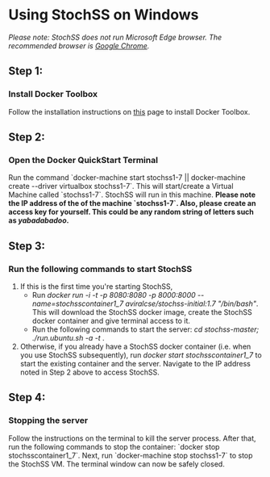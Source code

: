<h1>Using StochSS on Windows</h1>

<i>Please note: StochSS does not run Microsoft Edge browser. The recommended browser is <a href="https://www.google.com/chrome/browser/desktop/">Google Chrome</a>.</i>

<h2>Step 1:</h2>
<h3>Install Docker Toolbox</h3> Follow the installation instructions on <a href="https://docs.docker.com/engine/installation/windows/">this</a> page to install Docker Toolbox.

<h2>Step 2:</h2>
<h3>Open the Docker QuickStart Terminal</h3>
Run the command `docker-machine start stochss1-7 || docker-machine create --driver virtualbox stochss1-7`.
 This will start/create a Virtual Machine called `stochss1-7`. StochSS will run in this machine.
<b>Please note the IP address of the of the machine `stochss1-7`. Also, please create an access key for yourself. This could be any random string of letters such as <i>yabadabadoo</i>.</b>

<h2>Step 3:</h2>
<h3>Run the following commands to start StochSS</h3>
<ol>
<li>If this is the first time you're starting StochSS,<ul><li>Run <i>docker run -i -t -p 8080:8080 -p 8000:8000 --name=stochsscontainer1_7 aviralcse/stochss-initial:1.7 "/bin/bash"</i>.
This will download the StochSS docker image, create the StochSS docker container and give terminal access to it.</li><li>Run the following commands to start the server: <i>cd stochss-master; ./run.ubuntu.sh -a <the_ip_address_you_noted_in_Step_2_above> -t <the_token_you_created_above></i>.</li></ul>
<li>Otherwise, if you already have a StochSS docker container (i.e. when you use StochSS subsequently), run <i>docker start stochsscontainer1_7</i> to start the existing container and the server. Navigate to the IP address noted in Step 2 above to access StochSS.</li>
</ol>

<h2>Step 4:</h2>
<h3>Stopping the server</h3>
Follow the instructions on the terminal to kill the server process. After that, run the following commands to stop the container: `docker stop stochsscontainer1_7`. Next, run `docker-machine stop stochss1-7` to stop the StochSS VM. The terminal window can now be safely closed.
